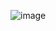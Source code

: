 ![image](https://github.com/Ncamacho2/Clinica/assets/41797822/e8e455b4-2c4d-46e4-937a-c60753eb614d)
